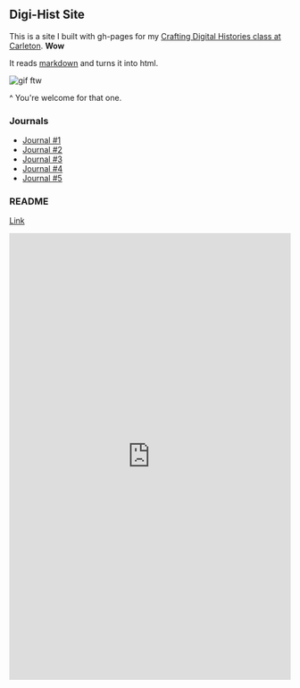 ## Digi-Hist Site

This is a site I built with gh-pages for my [Crafting Digital Histories class at Carleton](https://carleton.ca/history/undergraduate/courses/summer-courses/hist-3814o/). **Wow**

It reads [markdown](https://www.markdownguide.org/) and turns it into html.

![gif ftw](https://media.giphy.com/media/oeGgcmHVHLVCg/giphy.gif)

^ You're welcome for that one.

### Journals 
- [Journal #1](https://github.com/kieranbing/Digi-Hist_Week-One/blob/master/journal.md)
- [Journal #2](https://github.com/kieranbing/Digi-Hist_Week-Two/blob/master/journal.md)
- [Journal #3](https://github.com/kieranbing/Digi-Hist_Week-Three/blob/master/journal.md)
- [Journal #4](https://github.com/kieranbing/Digi-History_Week-Four/blob/master/journal.md)
- [Journal #5]()

### README
[Link](https://kieranbing.github.io/README.html)
<html>
<body>
<div>
<iframe src="https://kieranbing.github.io/README.md" frameborder="0" width="100%" height="800"></iframe>
</div></body>
</html>
